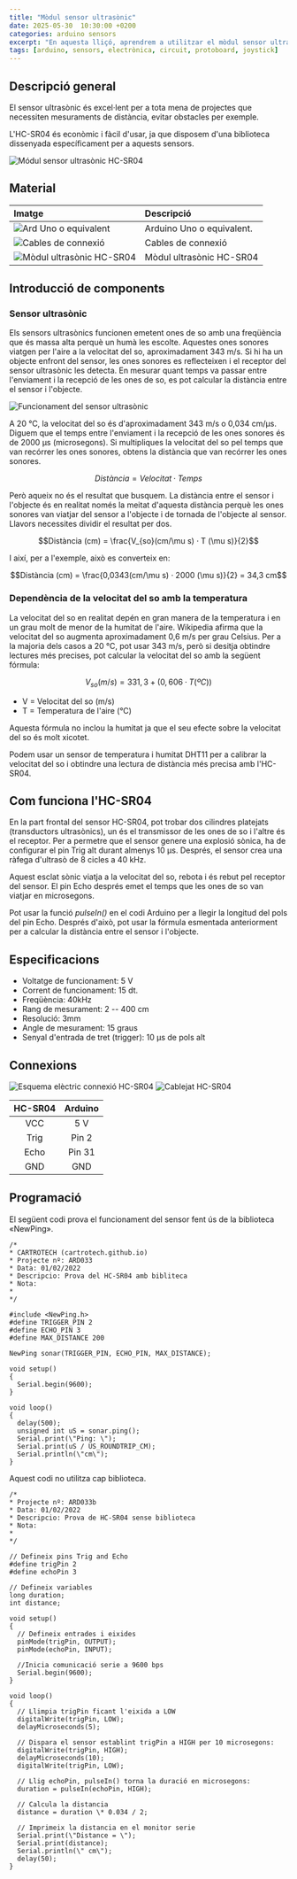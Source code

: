 ```yaml
---
title: "Mòdul sensor ultrasònic"
date: 2025-05-30  10:30:00 +0200
categories: arduino sensors
excerpt: "En aquesta lliçó, aprendrem a utilitzar el mòdul sensor ultrasònic."
tags: [arduino, sensors, electrònica, circuit, protoboard, joystick]
---
```


[img1]: /assets/imatges/ard/ard_33_01.png "Módul sensor ultrasònic HC-SR04"
[img2]: /assets/imatges/ard/ard_33_02.png "Funcionament del sensor ultrasònic"
[img3]: /assets/imatges/ard/ard_33_03.png "Esquema elèctric connexió HC-SR04"
[img4]: /assets/imatges/ard/ard_33_04.png "Cablejat HC-SR04"
[img5]: /assets/imatges/mat/mat_unor3.png "Arduino Uno o equivalent"
[img6]: /assets/imatges/mat/mat_cables.png "Cables de connexió"
[img7]: /assets/imatges/mat/mat_HC-SR04.png "Mòdul ultrasònic HC-SR04"

## Descripció general

El sensor ultrasònic és excel·lent per a tota mena de projectes que
necessiten mesuraments de distància, evitar obstacles per exemple.

L'HC-SR04 és econòmic i fàcil d'usar, ja que disposem d'una biblioteca
dissenyada específicament per a aquests sensors.

![Módul sensor ultrasònic HC-SR04][img1]

## Material

| Imatge | Descripció |
| :----- | :--------- |
| ![Ard Uno o equivalent][img5] | Arduino Uno o equivalent. |
| ![Cables de connexió][img6] | Cables de connexió        |
| ![Mòdul ultrasònic HC-SR04][img7] | Mòdul ultrasònic HC-SR04  |

## Introducció de components

### Sensor ultrasònic

Els sensors ultrasònics funcionen emetent ones de so amb una freqüència
que és massa alta perquè un humà les escolte. Aquestes ones sonores
viatgen per l'aire a la velocitat del so, aproximadament 343 m/s. Si hi
ha un objecte enfront del sensor, les ones sonores es reflecteixen i el
receptor del sensor ultrasònic les detecta. En mesurar quant temps va
passar entre l'enviament i la recepció de les ones de so, es pot
calcular la distància entre el sensor i l'objecte.

![Funcionament del sensor ultrasònic][img2]

A 20 °C, la velocitat del so és d'aproximadament 343 m/s o 0,034 cm/µs.
Diguem que el temps entre l'enviament i la recepció de les ones sonores
és de 2000 µs (microsegons). Si multipliques la velocitat del so pel
temps que van recórrer les ones sonores, obtens la distància que van
recórrer les ones sonores.

$$Distància = Velocitat · Temps$$

Però aqueix no és el resultat que busquem. La distància entre el sensor
i l'objecte és en realitat només la meitat d'aquesta distància perquè
les ones sonores van viatjar del sensor a l'objecte i de tornada de
l'objecte al sensor. Llavors necessites dividir el resultat per dos.

$$Distància (cm) = \frac{V_{so}(cm/\mu s) · T (\mu s)}{2}$$

I així, per a l'exemple, això es converteix en:

$$Distància (cm) = \frac{0,0343(cm/\mu s) · 2000 (\mu s)}{2} = 34,3 cm$$

### Dependència de la velocitat del so amb la temperatura

La velocitat del so en realitat depén en gran manera de la temperatura i
en un grau molt de menor de la humitat de l'aire. Wikipedia afirma que
la velocitat del so augmenta aproximadament 0,6 m/s per grau Celsius.
Per a la majoria dels casos a 20 °C, pot usar 343 m/s, però si desitja
obtindre lectures més precises, pot calcular la velocitat del so amb la
següent fórmula:

$$V_{so} (m/s) = 331,3 + (0,606 · T (ºC))$$

- V = Velocitat del so (m/s)
- T = Temperatura de l'aire (°C)

Aquesta fórmula no inclou la humitat ja que el seu efecte sobre la
velocitat del so és molt xicotet.

Podem usar un sensor de temperatura i humitat DHT11 per a calibrar la
velocitat del so i obtindre una lectura de distància més precisa amb
l'HC-SR04.

## Com funciona l'HC-SR04

En la part frontal del sensor HC-SR04, pot trobar dos cilindres
platejats (transductors ultrasònics), un és el transmissor de les ones
de so i l'altre és el receptor. Per a permetre que el sensor genere una
explosió sònica, ha de configurar el pin Trig alt durant almenys 10 µs.
Després, el sensor crea una ràfega d'ultrasò de 8 cicles a 40 kHz.

Aquest esclat sònic viatja a la velocitat del so, rebota i és rebut pel
receptor del sensor. El pin Echo després emet el temps que les ones de
so van viatjar en microsegons.

Pot usar la funció _pulseIn()_ en el codi Arduino per a llegir la
longitud del pols del pin Echo. Després d'això, pot usar la fórmula
esmentada anteriorment per a calcular la distància entre el sensor i
l'objecte.

## Especificacions

- Voltatge de funcionament: 5 V
- Corrent de funcionament: 15 dt.
- Freqüència: 40kHz
- Rang de mesurament: 2 -- 400 cm
- Resolució: 3mm
- Angle de mesurament: 15 graus
- Senyal d'entrada de tret (trigger): 10 µs de pols alt

## Connexions

![Esquema elèctric connexió HC-SR04][img3]
![Cablejat HC-SR04][img4]

| HC-SR04 | Arduino |
| :-----: | :-----: |
|   VCC   |   5 V   |
|  Trig   |  Pin 2  |
|  Echo   | Pin 31  |
|   GND   |   GND   |

## Programació

El següent codi prova el funcionament del sensor fent ús de la
biblioteca «NewPing».

```Arduino
/*
* CARTROTECH (cartrotech.github.io)
* Projecte nº: ARD033
* Data: 01/02/2022
* Descripcio: Prova del HC-SR04 amb bibliteca
* Nota:
*
*/

#include <NewPing.h>
#define TRIGGER_PIN 2
#define ECHO_PIN 3
#define MAX_DISTANCE 200

NewPing sonar(TRIGGER_PIN, ECHO_PIN, MAX_DISTANCE);

void setup()
{
  Serial.begin(9600);
}

void loop()
{
  delay(500);
  unsigned int uS = sonar.ping();
  Serial.print(\"Ping: \");
  Serial.print(uS / US_ROUNDTRIP_CM);
  Serial.println(\"cm\");
}
```

Aquest codi no utilitza cap biblioteca.

```Arduino
/*
* Projecte nº: ARD033b
* Data: 01/02/2022
* Descripcio: Prova de HC-SR04 sense biblioteca
* Nota:
*
*/

// Defineix pins Trig and Echo
#define trigPin 2
#define echoPin 3

// Defineix variables
long duration;
int distance;

void setup()
{
  // Defineix entrades i eixides
  pinMode(trigPin, OUTPUT);
  pinMode(echoPin, INPUT);

  //Inicia comunicació serie a 9600 bps
  Serial.begin(9600);
}

void loop()
{
  // Llimpia trigPin ficant l'eixida a LOW
  digitalWrite(trigPin, LOW);
  delayMicroseconds(5);

  // Dispara el sensor establint trigPin a HIGH per 10 microsegons:
  digitalWrite(trigPin, HIGH);
  delayMicroseconds(10);
  digitalWrite(trigPin, LOW);

  // Llig echoPin, pulseIn() torna la duració en microsegons:
  duration = pulseIn(echoPin, HIGH);

  // Calcula la distancia
  distance = duration \* 0.034 / 2;

  // Imprimeix la distancia en el monitor serie
  Serial.print(\"Distance = \");
  Serial.print(distance);
  Serial.println(\" cm\");
  delay(50);
}
```
